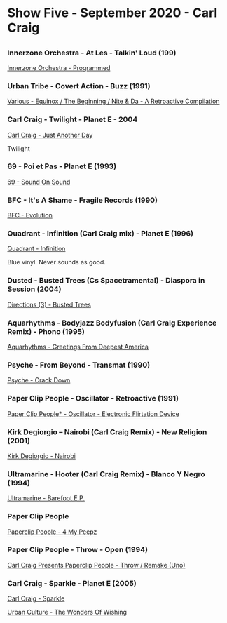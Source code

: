 # Show Five - September 2020 - Carl Craig

## 

### Innerzone Orchestra - At Les - Talkin' Loud (199)

[Innerzone Orchestra - Programmed](https://www.discogs.com/Innerzone-Orchestra-Programmed/release/58776)

### Urban Tribe - Covert Action - Buzz (1991)

[Various - Equinox / The Beginning / Nite & Da - A Retroactive Compilation](https://www.discogs.com/Various-Equinox-The-Beginning-Nite-Da-A-Retroactive-Compilation/release/131641)

### Carl Craig - Twilight - Planet E - 2004

[Carl Craig - Just Another Day](https://www.discogs.com/Carl-Craig-Just-Another-Day/release/332450)

Twilight

### 69 - Poi et Pas - Planet E (1993)

[69 - Sound On Sound](https://www.discogs.com/69-Sound-On-Sound/master/25479)

### BFC - It's A Shame - Fragile Records (1990)

[BFC - Evolution](https://www.discogs.com/BFC-Evolution/master/636)

### Quadrant - Infinition (Carl Craig mix) - Planet E (1996)

[Quadrant - Infinition](https://www.discogs.com/Quadrant-Infinition/release/1074243)

Blue vinyl. Never sounds as good.

### Dusted - Busted Trees (Cs Spacetramental) - Diaspora in Session (2004)

[Directions (3) - Busted Trees](https://www.discogs.com/Directions-Busted-Trees/release/233169)

### Aquarhythms - Bodyjazz Bodyfusion (Carl Craig Experience Remix) - Phono (1995)

[Aquarhythms - Greetings From Deepest America](https://www.discogs.com/Aquarhythms-Greetings-From-Deepest-America/release/42457)

### Psyche - From Beyond - Transmat (1990)

[Psyche - Crack Down](https://www.discogs.com/Psyche-Crackdown/master/1405)

### Paper Clip People - Oscillator - Retroactive (1991)

[Paper Clip People* - Oscillator - Electronic Flirtation Device](https://www.discogs.com/Paperclip-People-Oscillator/master/4634)

### Kirk Degiorgio ‎– Nairobi (Carl Craig Remix) - New Religion (2001)

[Kirk Degiorgio - Nairobi](https://www.discogs.com/Kirk-Degiorgio-Nairobi/release/20962)

### Ultramarine - Hooter (Carl Craig Remix) - Blanco Y Negro (1994)

[Ultramarine - Barefoot E.P.](https://www.discogs.com/Ultramarine-Barefoot-EP/master/33377)

### Paper Clip People

[Paperclip People - 4 My Peepz](https://www.discogs.com/Paperclip-People-4-My-Peepz/release/4177)

### Paper Clip People - Throw - Open (1994)

[Carl Craig Presents Paperclip People - Throw / Remake (Uno)](https://www.discogs.com/Carl-Craig-Presents-Paperclip-People-Throw-The-Remixes/master/4043)

### Carl Craig - Sparkle - Planet E (2005)

[Carl Craig - Sparkle](https://www.discogs.com/Carl-Craig-Sparkle/release/575149)

[Urban Culture - The Wonders Of Wishing](https://www.discogs.com/Urban-Culture-The-Wonders-Of-Wishing/release/1445417)